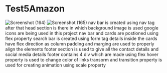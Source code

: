 # Test5Amazon
![Screenshot (164)](https://github.com/Ayushkrc/Test5Amazon/assets/84630014/59ac63be-075c-4882-abd4-d3293425be99)
![Screenshot (165)](https://github.com/Ayushkrc/Test5Amazon/assets/84630014/1232d430-ef36-4060-babb-c2deaf784489)
nav bar is created using nav tag
after that head section is there in which background image is used 
google icons are being used in this project
nav bar and cards are postioned using flex property
search bar is created using form tag
details inside the cards have flex direction as column
padding and marging are used to properly align the elements
footer section is used to give all the contact details and social media details
footer contains 4 div which are made using flex
hover property is used to change color of links
transorm and transition property is used for creating animation using scale property
